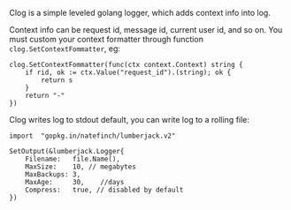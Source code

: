 Clog is a simple leveled golang logger, which adds context info into log. 

Context info can be request id, message id, current user id, and so on.
You must custom your context formatter through function `clog.SetContextFommatter`, eg:

```golang
clog.SetContextFommatter(func(ctx context.Context) string {
	if rid, ok := ctx.Value("request_id").(string); ok {
		return s
	}
	return "-"
})
```

Clog writes log to stdout default, you can write log to a rolling file:

```golang
import	"gopkg.in/natefinch/lumberjack.v2"

SetOutput(&lumberjack.Logger{
	Filename:   file.Name(),
	MaxSize:    10, // megabytes
	MaxBackups: 3,
	MaxAge:     30,    //days
	Compress:   true, // disabled by default
})
```
